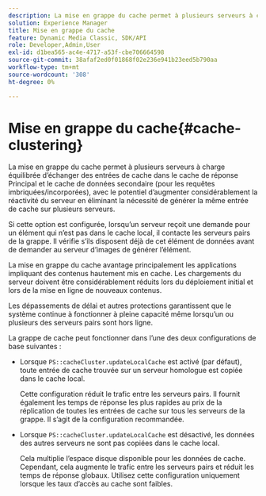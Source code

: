 ```yaml
---
description: La mise en grappe du cache permet à plusieurs serveurs à charge équilibrée d’échanger des entrées de cache dans le cache de réponse Principal et le cache de données secondaire (pour les requêtes imbriquées/incorporées), avec le potentiel d’augmenter considérablement la réactivité du serveur en éliminant la nécessité de générer la même entrée de cache sur plusieurs serveurs.
solution: Experience Manager
title: Mise en grappe du cache
feature: Dynamic Media Classic, SDK/API
role: Developer,Admin,User
exl-id: d1bea565-ac4e-4717-a53f-cbe706664598
source-git-commit: 38afaf2ed0f01868f02e236e941b23eed5b790aa
workflow-type: tm+mt
source-wordcount: '308'
ht-degree: 0%

---
```


# Mise en grappe du cache{#cache-clustering}

La mise en grappe du cache permet à plusieurs serveurs à charge équilibrée d’échanger des entrées de cache dans le cache de réponse Principal et le cache de données secondaire (pour les requêtes imbriquées/incorporées), avec le potentiel d’augmenter considérablement la réactivité du serveur en éliminant la nécessité de générer la même entrée de cache sur plusieurs serveurs.

Si cette option est configurée, lorsqu’un serveur reçoit une demande pour un élément qui n’est pas dans le cache local, il contacte les serveurs pairs de la grappe. Il vérifie s’ils disposent déjà de cet élément de données avant de demander au serveur d’images de générer l’élément.

La mise en grappe du cache avantage principalement les applications impliquant des contenus hautement mis en cache. Les chargements du serveur doivent être considérablement réduits lors du déploiement initial et lors de la mise en ligne de nouveaux contenus.

Les dépassements de délai et autres protections garantissent que le système continue à fonctionner à pleine capacité même lorsqu’un ou plusieurs des serveurs pairs sont hors ligne.

La grappe de cache peut fonctionner dans l’une des deux configurations de base suivantes :

* Lorsque `PS::cacheCluster.updateLocalCache` est activé (par défaut), toute entrée de cache trouvée sur un serveur homologue est copiée dans le cache local.

   Cette configuration réduit le trafic entre les serveurs pairs. Il fournit également les temps de réponse les plus rapides au prix de la réplication de toutes les entrées de cache sur tous les serveurs de la grappe. Il s’agit de la configuration recommandée.

* Lorsque `PS::cacheCluster.updateLocalCache` est désactivé, les données des autres serveurs ne sont pas copiées dans le cache local.

   Cela multiplie l’espace disque disponible pour les données de cache. Cependant, cela augmente le trafic entre les serveurs pairs et réduit les temps de réponse globaux. Utilisez cette configuration uniquement lorsque les taux d’accès au cache sont faibles.
